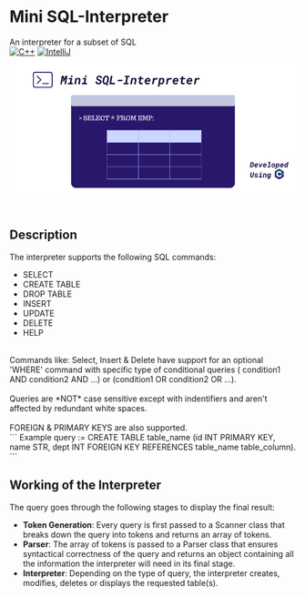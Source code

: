 # Mini SQL-Interpreter
An interpreter for a subset of SQL<br>
<a href="https://www.w3schools.com/cpp/"> ![C++](https://img.shields.io/badge/C%2B%2B-blue?style=for-the-badge&logo=c%2B%2B&logoColor=white)</a>
<a href="https://www.w3schools.com/cpp/"> ![IntelliJ](https://img.shields.io/badge/intellij-831299?style=for-the-badge&logo=intellij&logoColor=white)</a>
<img src="https://github.com/prabhav-pandya/MiniSQL-Interpreter/blob/master/banner.png">
<br><br>
## Description
The interpreter supports the following SQL commands:
* SELECT  
* CREATE TABLE
* DROP TABLE
* INSERT
* UPDATE
* DELETE
* HELP
<br>
Commands like: Select, Insert & Delete have support for an optional 'WHERE' command with specific type of conditional queries ( condition1 AND condition2 AND ...) or (condition1 OR condition2 OR ...).
<br><br>
Queries are *NOT* case sensitive except with indentifiers and aren't affected by redundant white spaces.
<br><br>
FOREIGN & PRIMARY KEYS are also supported.<br>
```
Example query := CREATE TABLE table_name (id INT PRIMARY KEY, name STR, dept INT FOREIGN KEY REFERENCES table_name table_column).
```

## Working of the Interpreter
The query goes through the following stages to display the final result:
* **Token Generation**: Every query is first passed to a Scanner class that breaks down the query into tokens and returns an array of tokens.
* **Parser**: The array of tokens is passed to a Parser class that ensures syntactical correctness of the query and returns an object containing all the information the interpreter will need in its final stage.
* **Interpreter**: Depending on the type of query, the interpreter creates, modifies, deletes or displays the requested table(s).
